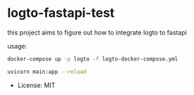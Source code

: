 # logto-fastapi-test

this project aims to figure out how to integrate logto to fastapi

usage:

```bash
docker-compose up -p logto -f logto-docker-compose.yml
```

```bash
uvicorn main:app --reload
```

* License: MIT
